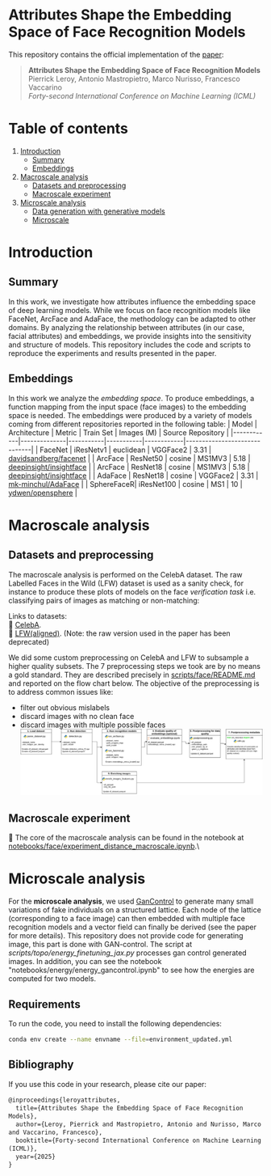 # Attributes Shape the Embedding Space of Face Recognition Models

This repository contains the official implementation of the [paper](https://openreview.net/forum?id=VY74pP1w93):

> **Attributes Shape the Embedding Space of Face Recognition Models**  
> Pierrick Leroy, Antonio Mastropietro, Marco Nurisso, Francesco Vaccarino  
> *Forty-second International Conference on Machine Learning (ICML)*

# Table of contents

1. [Introduction](#introduction)  
   - [Summary](#summary)  
   - [Embeddings](#embeddings)  
2. [Macroscale analysis](#macroscale-analysis)  
   - [Datasets and preprocessing](#datasets-and-preprocessing)  
   - [Macroscale experiment](#macroscale-experiment)  
3. [Microscale analysis](#microscale-analysis)  
   - [Data generation with generative models](#data-generation-with-generative-models)  
   - [Microscale](#microscale)

# Introduction

## Summary

In this work, we investigate how attributes influence the embedding space of deep learning models.
While we focus on face recognition models like FaceNet, ArcFace and AdaFace, the methodology can be adapted to other domains. 
By analyzing the relationship between attributes (in our case, facial attributes) and embeddings, we provide insights into the sensitivity and structure of models. 
This repository includes the code and scripts to reproduce the experiments and results presented in the paper.

## Embeddings

In this work we analyze the *embedding space*.
To produce embeddings, a function mapping from the input space (face images) to the embedding space is needed.
The embeddings were produced by a variety of models coming from different repositories reported in the following table:
| Model      | Architecture | Metric    | Train Set | Images (M) | Source Repository            |
|------------|--------------|-----------|-----------|------------|------------------------------|
| FaceNet    | iResNetv1    | euclidean | VGGFace2  | 3.31       | [davidsandberg/facenet](https://github.com/davidsandberg/facenet)        |
| ArcFace    | ResNet50     | cosine    | MS1MV3    | 5.18       | [deepinsight/insightface](https://github.com/deepinsight/insightface)      |
| ArcFace    | ResNet18     | cosine    | MS1MV3    | 5.18       | [deepinsight/insightface](https://github.com/deepinsight/insightface)      |
| AdaFace    | ResNet18     | cosine    | VGGFace2  | 3.31       | [mk-minchul/AdaFace](https://github.com/mk-minchul/AdaFace)           |
| SphereFaceR| iResNet100   | cosine    | MS1       | 10         | [ydwen/opensphere](https://github.com/ydwen/opensphere)             |


# Macroscale analysis

## Datasets and preprocessing

The macroscale analysis is performed on the CelebA dataset.
The raw Labelled Faces in the Wild (LFW) dataset is used as a sanity check, for instance to produce these plots of models on the face *verification task* i.e. classifying pairs of images as matching or non-matching:

Links to datasets:\
💾 [CelebA](https://mmlab.ie.cuhk.edu.hk/projects/CelebA.html). \
💾 [LFW(aligned)](https://www.kaggle.com/datasets/jessicali9530/lfw-dataset). (Note: the raw version used in the paper has been deprecated)

We did some custom preprocessing on CelebA and LFW to subsample a higher quality subsets.
The 7 preprocessing steps we took are by no means a gold standard.
They are described precisely in [scripts/face/README.md](scripts/face) and reported on the flow chart below.
The objective of the preprocessing is to address common issues like:
- filter out obvious mislabels
- discard images with no clean face
- discard images with multiple possible faces
![Alt text](imgs/Flowchart_topoface_datagen.drawio.png?raw=true)

## Macroscale experiment

🎯 The core of the macroscale analysis can be found in the notebook at [notebooks/face/experiment_distance_macroscale.ipynb](notebooks/face).\


# Microscale analysis

For the **microscale analysis**, we used [GanControl](https://arxiv.org/abs/2101.02477) to generate many small variations of fake individuals on a structured lattice.
Each node of the lattice (corresponding to a face image) can then embedded with multiple face recognition models and a vector field can finally be derived (see the paper for more details).
This repository does not provide code for generating image, this part is done with GAN-control.
The script at *scripts/topo/energy_finetuning_jax.py* processes gan control generated images. 
In addition, you can see the notebook "notebooks/energy/energy_gancontrol.ipynb" to see how the energies are computed for two models.


## Requirements
To run the code, you need to install the following dependencies:

```bash
conda env create --name envname --file=environment_updated.yml
```

## Bibliography
If you use this code in your research, please cite our paper:

```
@inproceedings{leroyattributes,
  title={Attributes Shape the Embedding Space of Face Recognition Models},
  author={Leroy, Pierrick and Mastropietro, Antonio and Nurisso, Marco and Vaccarino, Francesco},
  booktitle={Forty-second International Conference on Machine Learning (ICML)},
  year={2025}
}
```
